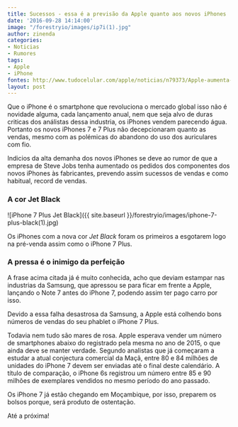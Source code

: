 ```yaml
---
title: Sucessos - essa é a previsão da Apple quanto aos novos iPhones
date: '2016-09-28 14:14:00'
image: "/forestryio/images/ip7i(1).jpg"
author: zinenda
categories:
- Noticias
- Rumores
tags:
- Apple
- iPhone
fontes: http://www.tudocelular.com/apple/noticias/n79373/Apple-aumenta-o-pedido-de-pecas-do-iPhone-7.html
layout: post
---
```

Que o iPhone é o smartphone que revoluciona o mercado global isso não é novidade alguma, cada lançamento anual, nem que seja alvo de duras criticas dos análistas dessa industria, os iPhones vendem parecendo água.
Portanto os novos iPhones 7 e 7 Plus não decepcionaram quanto as vendas, mesmo com as polémicas do abandono do uso dos auriculares com fio.

Indicios da alta demanha dos novos iPhones se deve ao rumor de que a empresa de Steve Jobs tenha aumentado os pedidos dos componentes dos novos iPhones às fabricantes, prevendo assim sucessos de vendas e como habitual, record de vendas.

###  A cor Jet Black

![iPhone 7 Plus Jet Black]({{ site.baseurl }}/forestryio/images/iphone-7-plus-black(1).jpg)

Os iPhones com a nova cor *Jet Black* foram os primeiros a esgotarem logo na pré-venda assim como o iPhone 7 Plus.

###  A pressa é o inimigo da perfeição

A frase acima citada já é muito conhecida, acho que deviam estampar nas industrias da Samsung, que apressou se para ficar em frente a Apple, lançando o Note 7 antes do iPhone 7, podendo assim ter pago carro por isso.

Devido a essa falha desastrosa da Samsung, a Apple está colhendo bons números de vendas do seu phablet o iPhone 7 Plus.

Todavia nem tudo são mares de rosa. Apple esperava vender um número de smartphones abaixo do registrado pela mesma no ano de 2015, o que ainda deve se manter verdade. Segundo analistas que já começaram a estudar a atual conjectura comercial da Maçã, entre 80 e 84 milhões de unidades do iPhone 7 devem ser enviadas até o final deste calendário. A título de comparação, o iPhone 6s registrou um número entre 85 e 90 milhões de exemplares vendidos no mesmo período do ano passado.

Os iPhone 7 já estão chegando em Moçambique, por isso, preparem os bolsos porque, será produto de ostentação.

Até a próxima!